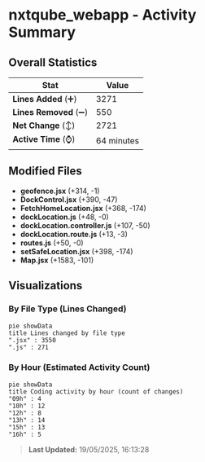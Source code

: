 # nxtqube_webapp - Activity Summary 

## Overall Statistics

| Stat                   | Value                                                             |
| ---------------------- | ----------------------------------------------------------------- |
| **Lines Added** (➕)   | 3271                                          |
| **Lines Removed** (➖) | 550                                        |
| **Net Change** (↕)    | 2721                |
| **Active Time** (⌚)   | 64 minutes |


## Modified Files
- **geofence.jsx** (+314, -1)
- **DockControl.jsx** (+390, -47)
- **FetchHomeLocation.jsx** (+368, -174)
- **dockLocation.js** (+48, -0)
- **dockLocation.controller.js** (+107, -50)
- **dockLocation.route.js** (+13, -3)
- **routes.js** (+50, -0)
- **setSafeLocation.jsx** (+398, -174)
- **Map.jsx** (+1583, -101)

## Visualizations

### By File Type (Lines Changed)

```mermaid
pie showData
title Lines changed by file type
".jsx" : 3550
".js" : 271
```

### By Hour (Estimated Activity Count)

```mermaid
pie showData
title Coding activity by hour (count of changes)
"09h" : 4
"10h" : 12
"12h" : 8
"13h" : 14
"15h" : 13
"16h" : 5
```


> **Last Updated:** 19/05/2025, 16:13:28